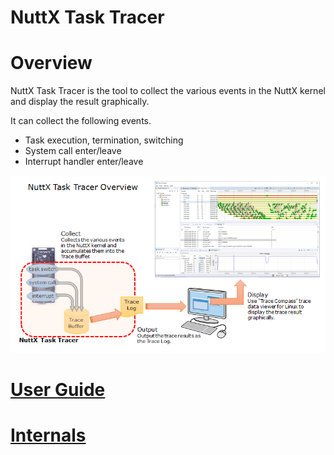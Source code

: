 NuttX Task Tracer
=================

# Overview

NuttX Task Tracer is the tool to collect the various events in the NuttX kernel and display the result graphically.

It can collect the following events.

- Task execution, termination, switching
- System call enter/leave
- Interrupt handler enter/leave

![Task Tracer Overview](image/nuttx-task-tracer-overview.png)

# [User Guide](NuttXTaskTracer.md)

# [Internals](NuttXTaskTracerInternals.md)

